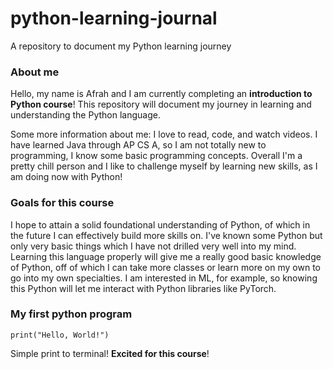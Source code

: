 # python-learning-journal

A repository to document my Python learning journey

### About me

<p> Hello, my name is Afrah and I am currently completing an <strong> introduction to Python course</strong>! This repository will document my journey in learning and understanding the Python language. </p> <p> Some more information about me: I love to read, code, and watch videos. I have learned Java through AP CS A, so I am not totally new to programming, I know some basic programming concepts. Overall I'm a pretty chill person and I 
like to challenge myself by learning new skills, as I am doing now with Python! </p>

### Goals for this course

<p> I hope to attain a solid foundational understanding of Python, of which in the future I can effectively build more skills on. I've known some Python
but only very basic things which I have not drilled very well into my mind. Learning this language properly will give me a really good basic 
knowledge of Python, off of which I can take more classes or learn more on my own to go into my own specialties. I am interested in ML, for example, so knowing this Python will let me interact with Python libraries like PyTorch. </p>

### My first python program

```
print("Hello, World!")
```

Simple print to terminal! <strong>Excited for this course</strong>!
